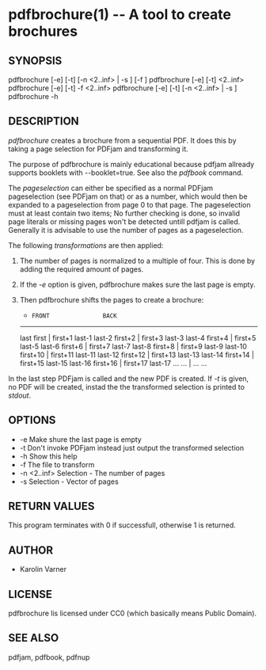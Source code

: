 pdfbrochure(1) -- A tool to create brochures
============================================

## SYNOPSIS

pdfbrochure [-e] [-t] [-n <2..inf> | -s <list-of-pages>] [-f <file>]
pdfbrochure [-e] [-t] <2..inf> <file>
pdfbrochure [-e] [-t] -f <file> <2..inf>
pdfbrochure [-e] [-t] [-n <2..inf> | -s <list-of-pages>] <file>
pdfbrochure -h

## DESCRIPTION

*pdfbrochure* creates a brochure from a sequential PDF.
It does this by taking a page selection for PDFjam and transforming it.

The purpose of pdfbrochure is mainly educational because pdfjam allready supports booklets  with --booklet=true. See also the *pdfbook* command.

The *pageselection* can either be specified as a normal PDFjam
pageselection (see PDFjam on that) or as a number,
which would then be expanded to a pageselection from page 0 to that page.
The pageselection must at least contain two items;
No further checking is done, so invalid page literals or missing pages
won't be detected untill pdfjam is called.
Generally it is advisable to use the number of pages as a pageselection.

The following  *transformations* are then applied:

1. The number of pages is normalized to a multiple of four.
   This is done by adding the required amount of pages.
2. If the *-e* option is given, pdfbrochure makes sure the last page is empty.
3. Then pdfbrochure shifts the pages to create a brochure:

     -     FRONT               BACK
     ----------------------------------
     last    first    | first+1  last-1
     last-2  first+2  | first+3  last-3
     last-4  first+4  | first+5  last-5
     last-6  first+6  | first+7  last-7
     last-8  first+8  | first+9  last-9
     last-10 first+10 | first+11 last-11
     last-12 first+12 | first+13 last-13
     last-14 first+14 | first+15 last-15
     last-16 first+16 | first+17 last-17
       ...      ...   |   ...      ...

In the last step PDFjam is called and the new PDF is created.
If *-t* is given, no PDF will be created, instad the
the transformed selection is printed to *stdout*.

## OPTIONS

* -e 
  Make shure the last page is empty
* -t
  Don't invoke PDFjam instead just output the transformed selection
* -h
  Show this help
* -f <file>
  The file to transform
* -n <2..inf>
  Selection - The number of pages
* -s <selection>
  Selection - Vector of pages

## RETURN VALUES

This program terminates with 0 if successfull,
otherwise 1 is returned.

## AUTHOR

* Karolin Varner

## LICENSE

pdfbrochure lis licensed under CC0 (which basically means Public Domain).

## SEE ALSO

pdfjam, pdfbook, pdfnup

